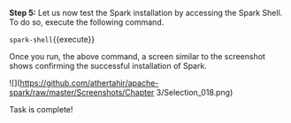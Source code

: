 

**Step 5:** Let us now test the Spark installation by accessing the Spark Shell. To do so, execute the following command.

`spark-shell`{{execute}}

Once you run, the above command, a screen similar to the screenshot shows confirming the successful installation of Spark.
 
![](https://github.com/athertahir/apache-spark/raw/master/Screenshots/Chapter 3/Selection_018.png)


Task is complete!

